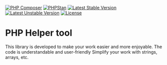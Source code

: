 [![PHP Composer](https://github.com/ONyklicek/Helper-tool/actions/workflows/php.yml/badge.svg)](https://github.com/ONyklicek/Helper-tool/actions/workflows/php.yml) [![PHPStan](https://github.com/ONyklicek/Helper-tool/actions/workflows/phpStan.yml/badge.svg)](https://github.com/ONyklicek/Helper-tool/actions/workflows/phpStan.yml) [![Latest Stable Version](http://poser.pugx.org/onyklicek/helper-tool/v)](https://packagist.org/packages/onyklicek/helper-tool) [![Latest Unstable Version](http://poser.pugx.org/onyklicek/helper-tool/v/unstable)](https://packagist.org/packages/onyklicek/helper-tool) [![License](http://poser.pugx.org/onyklicek/helper-tool/license)](https://packagist.org/packages/onyklicek/helper-tool)

# PHP Helper tool



This library is developed to make your work easier and more enjoyable. 
The code is understandable and user-friendly 
Simplify your work with strings, arrays, etc. 
